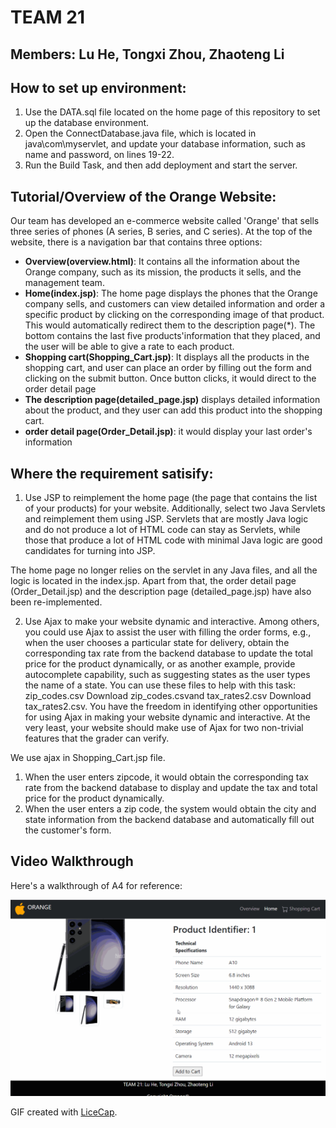 # TEAM 21
## Members: Lu He, Tongxi Zhou, Zhaoteng Li

## How to set up environment:
1) Use the DATA.sql file located on the home page of this repository to set up the database environment. 
2) Open the ConnectDatabase.java file, which is located in java\com\myservlet, and update your database information, such as name and password, on lines 19-22. 
3) Run the Build Task, and then add deployment and start the server.

## Tutorial/Overview of the Orange Website:
Our team has developed an e-commerce website called 'Orange' that sells three series of phones (A series, B series, and C series). At the top of the website, there is a navigation bar that contains three options:
* **Overview(overview.html)**: It contains all the information about the Orange company, such as its mission, the products it sells, and the management team.
* **Home(index.jsp)**: The home page displays the phones that the Orange company sells, and customers can view detailed information and order a specific product by clicking on the corresponding image of that product. This would automatically redirect them to the description page(*). The bottom contains the last five products'information that they placed, and the user will be able to give a rate to each product.
* **Shopping cart(Shopping_Cart.jsp)**: It displays all the products in the shopping cart, and user can place an order by filling out the form and clicking on the submit button. Once button clicks, it would direct to the order detail page
* **The description page(detailed_page.jsp)** displays detailed information about the product, and they user can add this product into the shopping cart.
* **order detail page(Order_Detail.jsp)**: it would display your last order's information

## Where the requirement satisify:
1. Use JSP to reimplement the home page (the page that contains the list of your products) for your website. Additionally, select two Java Servlets and reimplement them using JSP. Servlets that are mostly Java logic and do not produce a lot of HTML code can stay as Servlets, while those that produce a lot of HTML code with minimal Java logic are good candidates for turning into JSP.

The home page no longer relies on the servlet in any Java files, and all the logic is located in the index.jsp. Apart from that, the order detail page (Order_Detail.jsp) and the description page (detailed_page.jsp) have also been re-implemented.

2. Use Ajax to make your website dynamic and interactive. Among others, you could use Ajax to assist the user with filling the order forms, e.g., when the user chooses a particular state for delivery, obtain the corresponding tax rate from the backend database to update the total price for the product dynamically, or as another example, provide autocomplete capability, such as suggesting states as the user types the name of a state. You can use these files to help with this task: zip_codes.csv Download zip_codes.csvand tax_rates2.csv Download tax_rates2.csv. You have the freedom in identifying other opportunities for using Ajax in making your website dynamic and interactive. At the very least, your website should make use of Ajax for two non-trivial features that the grader can verify.

We use ajax in Shopping_Cart.jsp file. 
1) When the user enters zipcode, it would obtain the corresponding tax rate from the backend database to display and update the tax and total price for the product dynamically.
2) When the user enters a zip code, the system would obtain the city and state information from the backend database and automatically fill out the customer's form.

## Video Walkthrough

Here's a walkthrough of A4 for reference:

<img src='walkthrough.gif' />

GIF created with [LiceCap](http://www.cockos.com/licecap/).
